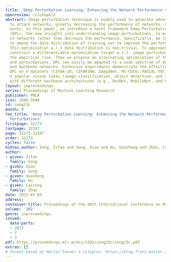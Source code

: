 ```yaml
---
title: 'Deep Perturbation Learning: Enhancing the Network Performance via Image Perturbations'
openreview: rziLKupkl3
abstract: Image perturbation technique is widely used to generate adversarial examples
  to attack networks, greatly decreasing the performance of networks. Unlike the existing
  works, in this paper, we introduce a novel framework Deep Perturbation Learning
  (DPL), the new insights into understanding image perturbations, to enhance the performance
  of networks rather than decrease the performance. Specifically, we learn image perturbations
  to amend the data distribution of training set to improve the performance of networks.
  This optimization w.r.t data distribution is non-trivial. To approach this, we tactfully
  construct a differentiable optimization target w.r.t. image perturbations via minimizing
  the empirical risk. Then we propose an alternating optimization of the network weights
  and perturbations. DPL can easily be adapted to a wide spectrum of downstream tasks
  and backbone networks. Extensive experiments demonstrate the effectiveness of our
  DPL on 6 datasets (CIFAR-10, CIFAR100, ImageNet, MS-COCO, PASCAL VOC, and SBD) over
  3 popular vision tasks (image classification, object detection, and semantic segmentation)
  with different backbone architectures (e.g., ResNet, MobileNet, and ViT).
layout: inproceedings
series: Proceedings of Machine Learning Research
publisher: PMLR
issn: 2640-3498
id: song23c
month: 0
tex_title: 'Deep Perturbation Learning: Enhancing the Network Performance via Image
  Perturbations'
firstpage: 32273
lastpage: 32287
page: 32273-32287
order: 32273
cycles: false
bibtex_author: Song, Zifan and Gong, Xiao and Hu, Guosheng and Zhao, Cairong
author:
- given: Zifan
  family: Song
- given: Xiao
  family: Gong
- given: Guosheng
  family: Hu
- given: Cairong
  family: Zhao
date: 2023-07-03
address: 
container-title: Proceedings of the 40th International Conference on Machine Learning
volume: '202'
genre: inproceedings
issued:
  date-parts:
  - 2023
  - 7
  - 3
pdf: https://proceedings.mlr.press/v202/song23c/song23c.pdf
extras: []
# Format based on Martin Fenner's citeproc: https://blog.front-matter.io/posts/citeproc-yaml-for-bibliographies/
---
```

